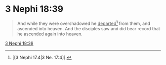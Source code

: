 # 3 Nephi 18:39

> And while they were overshadowed he <u>departed</u>[^a] from them, and ascended into heaven. And the disciples saw and did bear record that he ascended again into heaven.

[3 Nephi 18:39](https://www.churchofjesuschrist.org/study/scriptures/bofm/3-ne/18?lang=eng&id=p39#p39)


[^a]: [[3 Nephi 17.4|3 Ne. 17:4]].  

